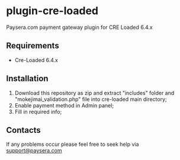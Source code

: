 plugin-cre-loaded
=================

Paysera.com payment gateway plugin for CRE Loaded 6.4.x

Requirements
------------

- Cre-Loaded 6.4.x

Installation
------------

1. Download this repository as zip and extract "includes" folder and "mokejimai_validation.php" file into cre-loaded main directory;
2. Enable payment method in Admin panel;
3. Fill in required info;

Contacts
--------

If any problems occur please feel free to seek help via support@paysera.com